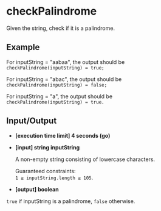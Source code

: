 # checkPalindrome

Given the string, check if it is a palindrome.

## Example

For inputString = "aabaa", the output should be  
`checkPalindrome(inputString) = true;`

For inputString = "abac", the output should be  
`checkPalindrome(inputString) = false;`

For inputString = "a", the output should be  
`checkPalindrome(inputString) = true.`

## Input/Output

- **[execution time limit] 4 seconds (go)**

- **[input] string inputString**

    A non-empty string consisting of lowercase characters.

    Guaranteed constraints:  
    `1 ≤ inputString.length ≤ 105`.

- **[output] boolean**

`true` if inputString is a palindrome, `false` otherwise.